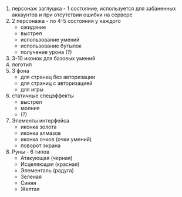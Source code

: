 1. персонаж заглушка - 1 состояние, используется для забаненных аккаунтов и при отсутствии ошибки на сервере
2. 2 персонажа - по 4-5 состояния у каждого 
    - ожидание
    - выстрел
    - использование умений
    - использование бутылок
    - получение урона (?)
3. 3-10 иконок для базовых умений
4. логотип
5. 3 фона
    - для страниц без авторизации
    - для страниц с авторизацией
    - для игры
6. статичные спецэффекты 
    - выстрел
    - молния
    - (?)
7. Элементы интерфейса
    - иконка золота
    - иконка алмазов
    - иконка очков (очки умений)
    - поворот экрана
8. Руны - 6 типов
    - Атакующая (черная)
    - Исцеляющая (красная)
    - Элементаль (радуга)
    - Зеленая
    - Синяя
    - Желтая